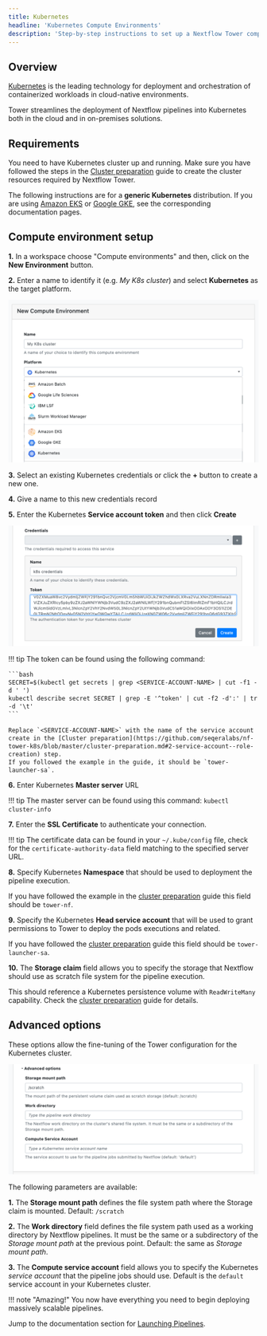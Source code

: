 ```yaml
---
title: Kubernetes
headline: 'Kubernetes Compute Environments'
description: 'Step-by-step instructions to set up a Nextflow Tower compute environment for a Kubernetes cluster'
---
```

## Overview

[Kubernetes](https://kubernetes.io/) is the leading technology for deployment and orchestration of containerized workloads in cloud-native environments.

Tower streamlines the deployment of Nextflow pipelines into Kubernetes both in the
cloud and in on-premises solutions.


## Requirements

You need to have Kubernetes cluster up and running. Make sure you have followed
the steps in the [Cluster preparation](https://github.com/seqeralabs/nf-tower-k8s) guide to create the cluster resources required by Nextflow Tower.

The following instructions are for a **generic Kubernetes** distribution. If you are using
[Amazon EKS](../eks/) or [Google GKE](../gke/), see the corresponding documentation pages.


## Compute environment setup  


**1.** In a workspace choose "Compute environments" and then, click on the **New Environment** button.

**2.** Enter a name to identify it (e.g. *My K8s cluster*) and select **Kubernetes** as the target
platform.

![](_images/k8s_new_env.png)


**3.** Select an existing Kubernetes credentials or click the **+** button to create a new one.

**4.** Give a name to this new credentials record

**5.** Enter the Kubernetes **Service account token** and then click **Create**

![](_images/k8s_credentials.png)


!!! tip 
    The token can be found using the following command:

    ```bash
    SECRET=$(kubectl get secrets | grep <SERVICE-ACCOUNT-NAME> | cut -f1 -d ' ')
    kubectl describe secret SECRET | grep -E '^token' | cut -f2 -d':' | tr -d '\t'
    ```

    Replace `<SERVICE-ACCOUNT-NAME>` with the name of the service account create in the [Cluster preparation](https://github.com/seqeralabs/nf-tower-k8s/blob/master/cluster-preparation.md#2-service-account--role-creation) step.
    If you followed the example in the guide, it should be `tower-launcher-sa`.


**6.** Enter Kubernetes **Master server** URL

!!! tip 
    The master server can be found using this command: `kubectl cluster-info`

**7.** Enter the **SSL Certificate** to authenticate your connection.

!!! tip 
    The certificate data can be found in your `~/.kube/config` file, check for the `certificate-authority-data` field matching to the specified server URL.

**8.** Specify Kubernetes **Namespace** that should be used to deployment the pipeline execution.

If you have followed the example in the [cluster preparation](https://github.com/seqeralabs/nf-tower-k8s/blob/master/cluster-preparation.md#2-service-account--role-creation) guide this field should be `tower-nf`.

**9.** Specify the Kubernetes **Head service account** that will be used to grant permissions to Tower to deploy the pods executions and related.

If you have followed the [cluster preparation](https://github.com/seqeralabs/nf-tower-k8s/blob/master/cluster-preparation.md#2-service-account--role-creation) guide this field should be `tower-launcher-sa`.

**10.** The **Storage claim** field allows you to specify the storage that Nextflow should use as
scratch file system for the pipeline execution.

This should reference a Kubernetes persistence volume with `ReadWriteMany` capability.
Check the [cluster preparation](https://github.com/seqeralabs/nf-tower-k8s/blob/master/cluster-preparation.md#3-storage-configuration) guide for details.

## Advanced options

These options allow the fine-tuning of the Tower configuration for the Kubernetes cluster.


![](_images/advanced_options.png)

The following parameters are available:

**1.** The **Storage mount path** defines the file system path where the Storage claim is mounted. Default: `/scratch`

**2.** The **Work directory** field defines the file system path used as a working directory by Nextflow pipelines. It must be the same or a subdirectory of the *Storage mount path* at the previous point. Default: the same as *Storage mount path*.

**3.** The  **Compute service account** field allows you to specify the Kubernetes *service account* that the pipeline jobs should use. Default is the `default` service account in your Kubernetes cluster.

!!! note "Amazing!" 
    You now have everything you need to begin deploying massively scalable pipelines.


Jump to the documentation section for [Launching Pipelines](../../launch/launch/).
